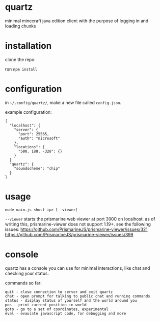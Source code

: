 # quartz
minimal minecraft java edition client with the purpose of logging in and loading chunks

# installation
clone the repo

run `npm install`

# configuration

in `~/.config/quartz/`, make a new file called `config.json`.

example configuration:

```
{
  "localhost": {
    "server": {
      "port": 25565,
      "auth": "microsoft"
    },
    "locations": {
      "500, 188, -328": {}
    }
  }
  "quartz": {
    "soundscheme": "chip"
  }
}
```

# usage

`node main.js <host ip> [--viewer]`

`--viewer` starts the prismarine web viewer at port 3000 on localhost. as of writing this, prismarine-viewer does not support 1.19+.
see the following issues:
https://github.com/PrismarineJS/prismarine-viewer/issues/321
https://github.com/PrismarineJS/prismarine-viewer/issues/399

# console

quartz has a console you can use for minimal interactions, like chat and checking your status.

commands so far:
```
quit - close connection to server and exit quartz
chat - open prompt for talking to public chat and running commands
status - display status of yourself and the world around you
pos - print current position in world
goto - go to a set of coordinates, experimental
eval - evaulate javascript code, for debugging and more
```

